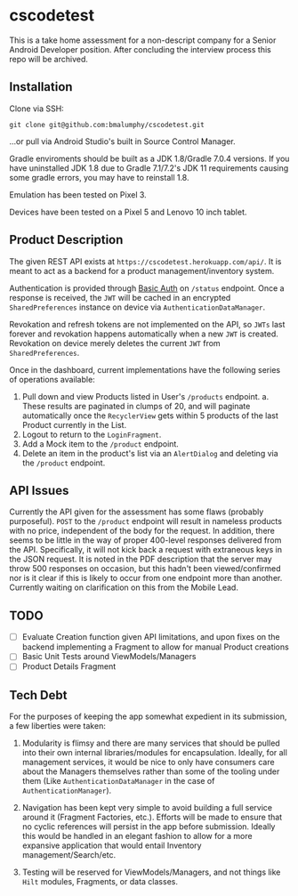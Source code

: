 # cscodetest

This is a take home assessment for a non-descript company for a Senior Android Developer position. After concluding the interview process this repo will be archived.

## Installation

Clone via SSH:

`git clone git@github.com:bmalumphy/cscodetest.git`

...or pull via Android Studio's built in Source Control Manager.

Gradle enviroments should be built as a JDK 1.8/Gradle 7.0.4 versions. If you have uninstalled JDK 1.8 due to Gradle 7.1/7.2's JDK 11 requirements causing some gradle errors,
you may have to reinstall 1.8.

Emulation has been tested on Pixel 3.

Devices have been tested on a Pixel 5 and Lenovo 10 inch tablet.

## Product Description

The given REST API exists at `https://cscodetest.herokuapp.com/api/`. It is meant to act as a backend for a product management/inventory system.

Authentication is provided through [Basic Auth](https://en.wikipedia.org/wiki/Basic_access_authentication) on `/status` endpoint. Once a response is received, the `JWT` will be
cached in an encrypted `SharedPreferences` instance on device via `AuthenticationDataManager`.

Revokation and refresh tokens are not implemented on the API, so `JWTs` last forever and revokation happens automatically when a new `JWT` is created. Revokation on device 
merely deletes the current `JWT` from `SharedPreferences`.

Once in the dashboard, current implementations have the following series of operations available:

1. Pull down and view Products listed in User's `/products` endpoint.
    a. These results are paginated in clumps of 20, and will paginate automatically once the `RecyclerView` gets within 5 products of the last Product currently in the List.
2. Logout to return to the `LoginFragment`.
3. Add a Mock item to the `/product` endpoint.
4. Delete an item in the product's list via an `AlertDialog` and deleting via the `/product` endpoint.

## API Issues

Currently the API given for the assessment has some flaws (probably purposeful). `POST` to the `/product` endpoint will result in nameless products with no price, independent
of the body for the request. In addition, there seems to be little in the way of proper 400-level responses delivered from the API. Specifically, it will not kick back a request with extraneous 
keys in the JSON request. It is noted in the PDF description that the server may throw 500 responses on occasion, but this hadn't been viewed/confirmed nor is it clear if this is likely to occur 
from one endpoint more than another. Currently waiting on clarification on this from the Mobile Lead.

## TODO

- [ ] Evaluate Creation function given API limitations, and upon fixes on the backend implementing a Fragment to allow for manual Product creations
- [ ] Basic Unit Tests around ViewModels/Managers
- [ ] Product Details Fragment

## Tech Debt

For the purposes of keeping the app somewhat expedient in its submission, a few liberties were taken:

1. Modularity is flimsy and there are many services that should be pulled into their own internal libraries/modules for encapsulation. Ideally, for all management services, it would be
nice to only have consumers care about the Managers themselves rather than some of the tooling under them (Like `AuthenticationDataManager` in the case of `AuthenticationManager`).

2. Navigation has been kept very simple to avoid building a full service around it (Fragment Factories, etc.). Efforts will be made to ensure that no cyclic references will persist in the app
before submission. Ideally this would be handled in an elegant fashion to allow for a more expansive application that would entail Inventory management/Search/etc.

3. Testing will be reserved for ViewModels/Managers, and not things like `Hilt` modules, Fragments, or data classes.

